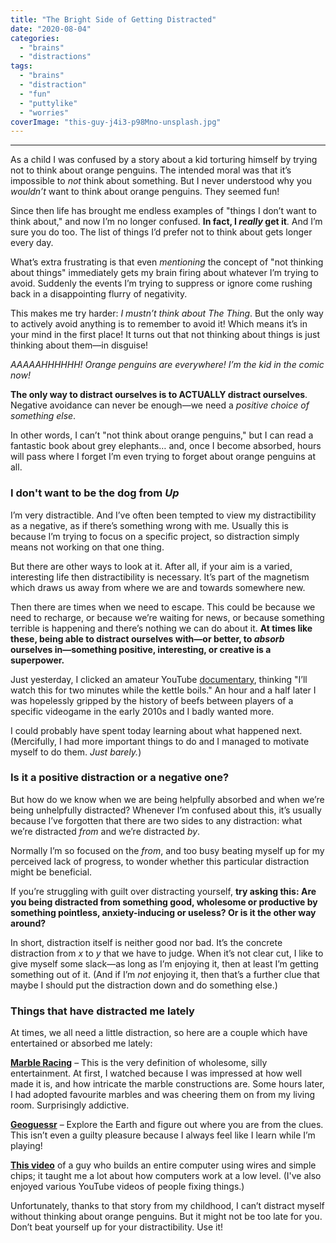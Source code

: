 ```yaml
---
title: "The Bright Side of Getting Distracted"
date: "2020-08-04"
categories: 
  - "brains"
  - "distractions"
tags: 
  - "brains"
  - "distraction"
  - "fun"
  - "puttylike"
  - "worries"
coverImage: "this-guy-j4i3-p98Mno-unsplash.jpg"
---
```


* * *

As a child I was confused by a story about a kid torturing himself by trying not to think about orange penguins. The intended moral was that it’s impossible to _not_ think about something. But I never understood why you _wouldn’t_ want to think about orange penguins. They seemed fun!

<!--more-->

Since then life has brought me endless examples of "things I don’t want to think about," and now I’m no longer confused. **In fact, I _really_ get it**. And I’m sure you do too. The list of things I’d prefer not to think about gets longer every day.

What’s extra frustrating is that even _mentioning_ the concept of "not thinking about things" immediately gets my brain firing about whatever I’m trying to avoid. Suddenly the events I’m trying to suppress or ignore come rushing back in a disappointing flurry of negativity.

This makes me try harder: _I mustn’t think about The Thing_. But the only way to actively avoid anything is to remember to avoid it! Which means it’s in your mind in the first place! It turns out that not thinking about things is just thinking about them—in disguise!

_AAAAAHHHHHH! Orange penguins are everywhere! I’m the kid in the comic now!_

**The only way to distract ourselves is to ACTUALLY distract ourselves**. Negative avoidance can never be enough—we need a _positive choice of something else_.

In other words, I can’t "not think about orange penguins," but I can read a fantastic book about grey elephants… and, once I become absorbed, hours will pass where I forget I’m even trying to forget about orange penguins at all.

### I don't want to be the dog from _Up_

I’m very distractible. And I’ve often been tempted to view my distractibility as a negative, as if there’s something wrong with me. Usually this is because I’m trying to focus on a specific project, so distraction simply means not working on that one thing.

But there are other ways to look at it. After all, if your aim is a varied, interesting life then distractibility is necessary. It’s part of the magnetism which draws us away from where we are and towards somewhere new.

Then there are times when we need to escape. This could be because we need to recharge, or because we’re waiting for news, or because something terrible is happening and there’s nothing we can do about it. **At times like these, being able to distract ourselves with—or better, to _absorb_ ourselves in—something positive, interesting, or creative is a superpower.**

Just yesterday, I clicked an amateur YouTube [documentary](https://www.youtube.com/watch?v=dmLSJrA0n9w), thinking "I’ll watch this for two minutes while the kettle boils." An hour and a half later I was hopelessly gripped by the history of beefs between players of a specific videogame in the early 2010s and I badly wanted more.

I could probably have spent today learning about what happened next. (Mercifully, I had more important things to do and I managed to motivate myself to do them. _Just barely._)

### Is it a positive distraction or a negative one?

But how do we know when we are being helpfully absorbed and when we’re being unhelpfully distracted? Whenever I’m confused about this, it’s usually because I’ve forgotten that there are two sides to any distraction: what we’re distracted _from_ and we’re distracted _by_.

Normally I’m so focused on the _from_, and too busy beating myself up for my perceived lack of progress, to wonder whether this particular distraction might be beneficial.

If you’re struggling with guilt over distracting yourself, **try asking this: Are you being distracted from something good, wholesome or productive by something pointless, anxiety-inducing or useless? Or is it the other way around?**

In short, distraction itself is neither good nor bad. It’s the concrete distraction from _x_ to _y_ that we have to judge. When it’s not clear cut, I like to give myself some slack—as long as I’m enjoying it, then at least I’m getting something out of it. (And if I’m _not_ enjoying it, then that’s a further clue that maybe I should put the distraction down and do something else.)

### Things that have distracted me lately

At times, we all need a little distraction, so here are a couple which have entertained or absorbed me lately:

**[Marble Racing](https://www.youtube.com/channel/UCYJdpnjuSWVOLgGT9fIzL0g)** – This is the very definition of wholesome, silly entertainment. At first, I watched because I was impressed at how well made it is, and how intricate the marble constructions are. Some hours later, I had adopted favourite marbles and was cheering them on from my living room. Surprisingly addictive.

**[Geoguessr](https://www.geoguessr.com/)** – Explore the Earth and figure out where you are from the clues. This isn’t even a guilty pleasure because I always feel like I learn while I’m playing!

[**This video**](https://www.youtube.com/channel/UCS0N5baNlQWJCUrhCEo8WlA) of a guy who builds an entire computer using wires and simple chips; it taught me a lot about how computers work at a low level. (I've also enjoyed various YouTube videos of people fixing things.)

Unfortunately, thanks to that story from my childhood, I can’t distract myself without thinking about orange penguins. But it might not be too late for you. Don’t beat yourself up for your distractibility. Use it!
